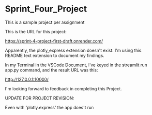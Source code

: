 # Sprint_Four_Project
 This is a sample project per assignment
 
This is the URL for this project:

https://sprint-4-project-first-draft.onrender.com/

Apparently, the plotly_express extension doesn't exist. I'm using this README text extension to document my findings.

In my Terminal in the VSCode Document, I've keyed in the streamlit run app.py command, and the result URL was this:

http://127.0.0.1:10000/

I'm looking forward to feedback in completing this Project.

UPDATE FOR PROJECT REVISION:

Even with 'plotly.express' the app does't run

